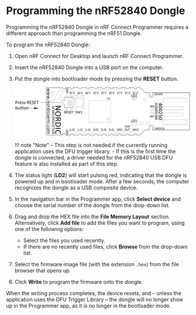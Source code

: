 # Programming the nRF52840 Dongle

Programming the nRF52840 Dongle in nRF Connect Programmer requires a different approach than programming the nRF51 Dongle.

To program the nRF52840 Dongle:

1. Open nRF Connect for Desktop and launch nRF Connect Programmer.
2. Insert the nRF52840 Dongle into a USB port on the computer.
3. Put the dongle into bootloader mode by pressing the **RESET** button.

    ![nRF52840 Dongle overview](./screenshots/nRF52840_dongle_press_reset.svg "Pressing the RESET button")

    !!! note "Note"
         - This step is not needed if the currently running application uses the DFU trigger library.
         - If this is the first time the dongle is connected, a driver needed for the nRF52840 USB DFU feature is also installed as part of this step.

4. The status light (**LD2**) will start pulsing red, indicating that the dongle is powered up and in bootloader mode. After a few seconds, the computer recognizes the dongle as a USB composite device.
5. In the navigation bar in the Programmer app, click **Select device** and choose the serial number of the dongle from the drop-down list.
6. Drag and drop the HEX file into the **File Memory Layout** section. Alternatively, click **Add file** to add the files you want to program, using one of the following options:

    - Select the files you used recently.
    - If there are no recently used files, click **Browse** from the drop-down list.

7. Select the firmware image file (with the extension `.hex`) from the file browser that opens up.
8. Click **Write** to program the firmware onto the dongle.

When the writing process completes, the device resets, and – unless the application uses the DFU Trigger Library – the dongle will no longer show up in the Programmer app, as it is no longer in the bootloader mode.